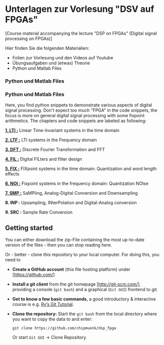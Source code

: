 # Unterlagen zur Vorlesung "DSV auf FPGAs" 
[Course material accompanying the lecture "DSP on FPGAs" (Digital signal processing on FPGAs)]

Hier finden Sie die folgenden Materialien:

* Folien zur Vorlesung und den Videos auf Youtube
* Übungsaufgaben und (etwas) Theorie
* Python und Matlab Files

### Python und Matlab Files



### Python und Matlab Files
Here, you find python snippets to demonstrate various aspects of digital signal processing. Don't expect too much "FPGA" in the code snippets, the focus is more on general digital signal processing with some fixpoint arithmetics. The chapters and code snippets are labeled as following:

**[1. LTI :](https://github.com/chipmuenk/dsp_fpga/tree/master/code/1_LTI)** Linear Time-Invariant systems in the time domain

**[2. LTF :](https://github.com/chipmuenk/dsp_fpga/tree/master/code/2_LTF)** LTI systems in the Frequency domain

**[3. DFT :](https://github.com/chipmuenk/dsp_fpga/tree/master/code/3_DFT)** Discrete Fourier Transformation and FFT

**[4. FIL :](https://github.com/chipmuenk/dsp_fpga/tree/master/code/4_FIL)** Digital FILters and filter design

**[5. FIX :](https://github.com/chipmuenk/dsp_fpga/tree/master/code/5_FIX)** FIXpoint systems in the time domain: Quantization and word length effects 

**[6. NOI :](https://github.com/chipmuenk/dsp_fpga/tree/master/code/6_NOI)** Fixpoint systems in the frequency domain: Quantization NOIse

**[7. SMP :](https://github.com/chipmuenk/dsp_fpga/tree/master/code/7_SMP)** SaMPling, Analog-Digital Conversion and Downsampling

**8. INP :** Upsampling, INterPolation and Digital-Analog conversion

**9. SRC :** Sample Rate Conversion

## Getting started
You can either download the zip-File containing the most up-to-date version of the files - then you can stop reading here.

Or - better - clone this repository to your local computer. For doing this, you need to 

* **Create a GitHub account** (this file hosting platform) under [https://github.com/]
* **Install a git client** from the git homepage [http://git-scm.com/], providing a console (`git bash`) and a graphical (`Git GUI`) frontend to git.
* **Get to know a few basic commands**, a good introductory & interactive course is e.g. [Ry’s Git Tutorial](http://rypress.com/tutorials/git/index).
* **Clone the repository:**
  Start the `git bash` from the local directory where you want to copy the data to and enter:

  ```
  git clone https://github.com/chipmuenk/dsp_fpga
  ```
  
  Or start `Git GUI` -> Clone Repository.  
